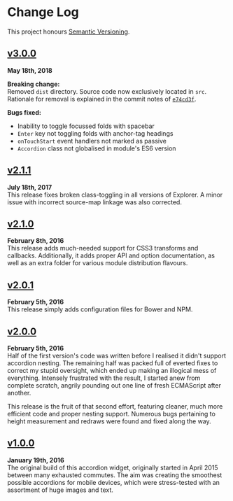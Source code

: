 Change Log
==========

This project honours [Semantic Versioning](http://semver.org).

[Staged]: https://github.com/Alhadis/Accordion/compare/v3.0.0...HEAD


[v3.0.0]
------------------------------------------------------------------------
**May 18th, 2018**  

**Breaking change:**  
Removed `dist` directory. Source code now exclusively located in `src`.
Rationale for removal is explained in the commit notes of [`e74cd3f`][].

**Bugs fixed:**  
* Inability to toggle focussed folds with spacebar
* `Enter` key not toggling folds with anchor-tag headings
* `onTouchStart` event handlers not marked as passive
* `Accordion` class not globalised in module's ES6 version

[`e74cd3f`]: https://github.com/Alhadis/Accordion/commit/e74cd3f89aac2
[v3.0.0]: https://github.com/Alhadis/Accordion/releases/tag/v3.0.0



[v2.1.1]
------------------------------------------------------------------------
**July 18th, 2017**  
This release fixes broken class-toggling in all versions of Explorer.
A minor issue with incorrect source-map linkage was also corrected.

[v2.1.1]: https://github.com/Alhadis/Accordion/releases/tag/v2.1.1



[v2.1.0]
------------------------------------------------------------------------
**February 8th, 2016**  
This release adds much-needed support for CSS3 transforms and callbacks.
Additionally, it adds proper API and option documentation, as well as an
extra folder for various module distribution flavours.

[v2.1.0]: https://github.com/Alhadis/Accordion/releases/tag/v2.1.0



[v2.0.1]
------------------------------------------------------------------------
**February 5th, 2016**  
This release simply adds configuration files for Bower and NPM.

[v2.0.1]: https://github.com/Alhadis/Accordion/releases/tag/v2.0.1



[v2.0.0]
------------------------------------------------------------------------
**February 5th, 2016**  
Half of the first version's code was written before I realised it didn't
support accordion nesting. The remaining half was packed full of everted
fixes to correct my stupid oversight, which ended up making an illogical
mess of everything. Intensely frustrated with the result, I started anew
from complete scratch, angrily pounding out one line of fresh ECMAScript
after another.

This release is the fruit of that second effort, featuring cleaner, much
more efficient code and proper nesting support. Numerous bugs pertaining
to height measurement and redraws were found and fixed along the way.

[v2.0.0]: https://github.com/Alhadis/Accordion/releases/tag/v2.0.0



[v1.0.0]
------------------------------------------------------------------------
**January 19th, 2016**  
The original build of this accordion widget, originally started in April
2015 between many exhausted commutes. The aim was creating the smoothest
possible accordions for mobile devices, which were stress-tested with an
assortment of huge images and text.

[v1.0.0]: https://github.com/Alhadis/Accordion/releases/tag/v1.0.0

